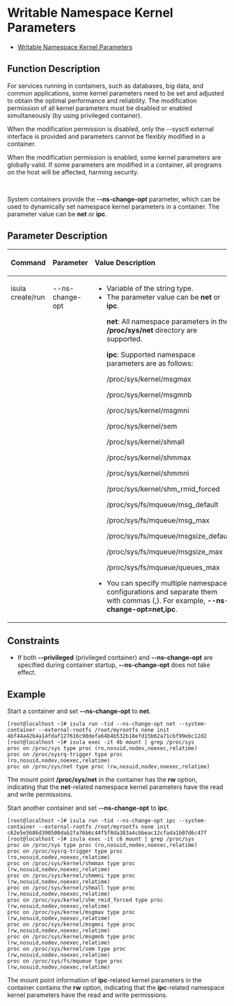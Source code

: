 # Writable Namespace Kernel Parameters

- [Writable Namespace Kernel Parameters](#writable-namespace-kernel-parameters)


## Function Description

For services running in containers, such as databases, big data, and common applications, some kernel parameters need to be set and adjusted to obtain the optimal performance and reliability. The modification permission of all kernel parameters must be disabled or enabled simultaneously \(by using privileged container\).

When the modification permission is disabled, only the --sysctl external interface is provided and parameters cannot be flexibly modified in a container.

When the modification permission is enabled, some kernel parameters are globally valid. If some parameters are modified in a container, all programs on the host will be affected, harming security.

  

System containers provide the  **--ns-change-opt**  parameter, which can be used to dynamically set namespace kernel parameters in a container. The parameter value can be  **net**  or  **ipc**.

## Parameter Description


<table><thead align="left"><tr id="en-us_topic_0182200836_row1569373816419"><th class="cellrowborder" valign="top" width="20.96%" id="mcps1.1.4.1.1"><p id="en-us_topic_0182200836_p106936387415"><a name="en-us_topic_0182200836_p106936387415"></a><a name="en-us_topic_0182200836_p106936387415"></a><strong id="en-us_topic_0182200836_b440818461613"><a name="en-us_topic_0182200836_b440818461613"></a><a name="en-us_topic_0182200836_b440818461613"></a>Command</strong></p>
</th>
<th class="cellrowborder" valign="top" width="20.47%" id="mcps1.1.4.1.2"><p id="en-us_topic_0182200836_p15693173814112"><a name="en-us_topic_0182200836_p15693173814112"></a><a name="en-us_topic_0182200836_p15693173814112"></a>Parameter</p>
</th>
<th class="cellrowborder" valign="top" width="58.57%" id="mcps1.1.4.1.3"><p id="en-us_topic_0182200836_p284710435329"><a name="en-us_topic_0182200836_p284710435329"></a><a name="en-us_topic_0182200836_p284710435329"></a><strong id="en-us_topic_0182200836_b1023016471413"><a name="en-us_topic_0182200836_b1023016471413"></a><a name="en-us_topic_0182200836_b1023016471413"></a>Value Description</strong></p>
</th>
</tr>
</thead>
<tbody><tr id="en-us_topic_0182200836_row12693163810415"><td class="cellrowborder" valign="top" width="20.96%" headers="mcps1.1.4.1.1 "><p id="en-us_topic_0182200836_p66931838134110"><a name="en-us_topic_0182200836_p66931838134110"></a><a name="en-us_topic_0182200836_p66931838134110"></a>isula create/run</p>
</td>
<td class="cellrowborder" valign="top" width="20.47%" headers="mcps1.1.4.1.2 "><p id="en-us_topic_0182200836_p20308121310422"><a name="en-us_topic_0182200836_p20308121310422"></a><a name="en-us_topic_0182200836_p20308121310422"></a>--ns-change-opt</p>
</td>
<td class="cellrowborder" valign="top" width="58.57%" headers="mcps1.1.4.1.3 "><a name="en-us_topic_0182200836_ul8762153118534"></a><a name="en-us_topic_0182200836_ul8762153118534"></a><ul id="en-us_topic_0182200836_ul8762153118534"><li>Variable of the string type.</li><li>The parameter value can be <strong id="en-us_topic_0182200836_b15212529172118"><a name="en-us_topic_0182200836_b15212529172118"></a><a name="en-us_topic_0182200836_b15212529172118"></a>net</strong> or <strong id="en-us_topic_0182200836_b1621213295216"><a name="en-us_topic_0182200836_b1621213295216"></a><a name="en-us_topic_0182200836_b1621213295216"></a>ipc</strong>.<p id="en-us_topic_0182200836_p9801138153410"><a name="en-us_topic_0182200836_p9801138153410"></a><a name="en-us_topic_0182200836_p9801138153410"></a><strong id="en-us_topic_0182200836_b10561203642114"><a name="en-us_topic_0182200836_b10561203642114"></a><a name="en-us_topic_0182200836_b10561203642114"></a>net</strong>: All namespace parameters in the <strong id="en-us_topic_0182200836_b15584154652119"><a name="en-us_topic_0182200836_b15584154652119"></a><a name="en-us_topic_0182200836_b15584154652119"></a>/proc/sys/net</strong> directory are supported.</p>
<p id="en-us_topic_0182200836_p52601216357"><a name="en-us_topic_0182200836_p52601216357"></a><a name="en-us_topic_0182200836_p52601216357"></a><strong id="en-us_topic_0182200836_b51141238102114"><a name="en-us_topic_0182200836_b51141238102114"></a><a name="en-us_topic_0182200836_b51141238102114"></a>ipc</strong>: Supported namespace parameters are as follows:</p>
<p id="en-us_topic_0182200836_p33951505546"><a name="en-us_topic_0182200836_p33951505546"></a><a name="en-us_topic_0182200836_p33951505546"></a>/proc/sys/kernel/msgmax</p>
<p id="en-us_topic_0182200836_p83965012547"><a name="en-us_topic_0182200836_p83965012547"></a><a name="en-us_topic_0182200836_p83965012547"></a>/proc/sys/kernel/msgmnb</p>
<p id="en-us_topic_0182200836_p1439650115419"><a name="en-us_topic_0182200836_p1439650115419"></a><a name="en-us_topic_0182200836_p1439650115419"></a>/proc/sys/kernel/msgmni</p>
<p id="en-us_topic_0182200836_p13396190125414"><a name="en-us_topic_0182200836_p13396190125414"></a><a name="en-us_topic_0182200836_p13396190125414"></a>/proc/sys/kernel/sem</p>
<p id="en-us_topic_0182200836_p83961407547"><a name="en-us_topic_0182200836_p83961407547"></a><a name="en-us_topic_0182200836_p83961407547"></a>/proc/sys/kernel/shmall</p>
<p id="en-us_topic_0182200836_p13396120125419"><a name="en-us_topic_0182200836_p13396120125419"></a><a name="en-us_topic_0182200836_p13396120125419"></a>/proc/sys/kernel/shmmax</p>
<p id="en-us_topic_0182200836_p93961302544"><a name="en-us_topic_0182200836_p93961302544"></a><a name="en-us_topic_0182200836_p93961302544"></a>/proc/sys/kernel/shmmni</p>
<p id="en-us_topic_0182200836_p8396204548"><a name="en-us_topic_0182200836_p8396204548"></a><a name="en-us_topic_0182200836_p8396204548"></a>/proc/sys/kernel/shm_rmid_forced</p>
<p id="en-us_topic_0182200836_p1339610075418"><a name="en-us_topic_0182200836_p1339610075418"></a><a name="en-us_topic_0182200836_p1339610075418"></a>/proc/sys/fs/mqueue/msg_default</p>
<p id="en-us_topic_0182200836_p239712095419"><a name="en-us_topic_0182200836_p239712095419"></a><a name="en-us_topic_0182200836_p239712095419"></a>/proc/sys/fs/mqueue/msg_max</p>
<p id="en-us_topic_0182200836_p1239790175410"><a name="en-us_topic_0182200836_p1239790175410"></a><a name="en-us_topic_0182200836_p1239790175410"></a>/proc/sys/fs/mqueue/msgsize_default</p>
<p id="en-us_topic_0182200836_p63977012541"><a name="en-us_topic_0182200836_p63977012541"></a><a name="en-us_topic_0182200836_p63977012541"></a>/proc/sys/fs/mqueue/msgsize_max</p>
<p id="en-us_topic_0182200836_p139714085417"><a name="en-us_topic_0182200836_p139714085417"></a><a name="en-us_topic_0182200836_p139714085417"></a>/proc/sys/fs/mqueue/queues_max</p>
</li><li>You can specify multiple namespace configurations and separate them with commas (,). For example, <strong id="en-us_topic_0182200836_b244052482213"><a name="en-us_topic_0182200836_b244052482213"></a><a name="en-us_topic_0182200836_b244052482213"></a>--ns-change-opt=net,ipc</strong>.</li></ul>
</td>
</tr>
</tbody>
</table>

## Constraints

-   If both  **--privileged**  \(privileged container\) and  **--ns-change-opt**  are specified during container startup,  **--ns-change-opt**  does not take effect.

## Example

Start a container and set  **--ns-change-opt**  to  **net**.

```
[root@localhost ~]# isula run -tid --ns-change-opt net --system-container --external-rootfs /root/myrootfs none init
4bf44a42b4a14fdaf127616c90defa64b4b532b18efd15b62a71cbf99ebc12d2
[root@localhost ~]# isula exec -it 4b mount | grep /proc/sys
proc on /proc/sys type proc (ro,nosuid,nodev,noexec,relatime)
proc on /proc/sysrq-trigger type proc (ro,nosuid,nodev,noexec,relatime)
proc on /proc/sys/net type proc (rw,nosuid,nodev,noexec,relatime)
```

The mount point  **/proc/sys/net**  in the container has the  **rw**  option, indicating that the  **net**-related namespace kernel parameters have the read and write permissions.

Start another container and set  **--ns-change-opt**  to  **ipc**.

```
[root@localhost ~]# isula run -tid --ns-change-opt ipc --system-container --external-rootfs /root/myrootfs none init
c62e5e5686d390500dab2fa76b6c44f5f8da383a4cbbeac12cfada1b07d6c47f
[root@localhost ~]# isula exec -it c6 mount | grep /proc/sys
proc on /proc/sys type proc (ro,nosuid,nodev,noexec,relatime)
proc on /proc/sysrq-trigger type proc (ro,nosuid,nodev,noexec,relatime)
proc on /proc/sys/kernel/shmmax type proc (rw,nosuid,nodev,noexec,relatime)
proc on /proc/sys/kernel/shmmni type proc (rw,nosuid,nodev,noexec,relatime)
proc on /proc/sys/kernel/shmall type proc (rw,nosuid,nodev,noexec,relatime)
proc on /proc/sys/kernel/shm_rmid_forced type proc (rw,nosuid,nodev,noexec,relatime)
proc on /proc/sys/kernel/msgmax type proc (rw,nosuid,nodev,noexec,relatime)
proc on /proc/sys/kernel/msgmni type proc (rw,nosuid,nodev,noexec,relatime)
proc on /proc/sys/kernel/msgmnb type proc (rw,nosuid,nodev,noexec,relatime)
proc on /proc/sys/kernel/sem type proc (rw,nosuid,nodev,noexec,relatime)
proc on /proc/sys/fs/mqueue type proc (rw,nosuid,nodev,noexec,relatime)
```

The mount point information of  **ipc**-related kernel parameters in the container contains the  **rw**  option, indicating that the  **ipc**-related namespace kernel parameters have the read and write permissions.

